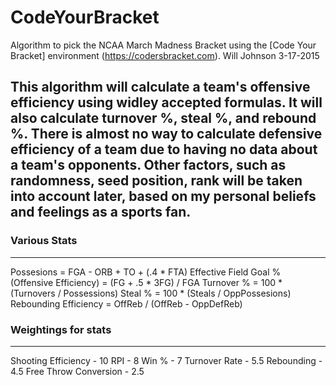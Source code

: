 # CodeYourBracket

Algorithm to pick the NCAA March Madness Bracket using the [Code Your Bracket] environment (https://codersbracket.com).
  Will Johnson
  3-17-2015
  
  This algorithm will calculate a team's offensive efficiency using widley accepted formulas.
  It will also calculate turnover %, steal %, and rebound %.
  There is almost no way to calculate defensive efficiency of a team due to having no data 
    about a team's opponents.
  Other factors, such as randomness, seed position, rank will be taken into account later, based
    on my personal beliefs and feelings as a sports fan. 
  -------------------------------------------------------------------------------------------------
  
  ### Various Stats 
  ----------------------------------------------------------------------
  Possesions = FGA - ORB + TO + (.4 * FTA)
  Effective Field Goal % (Offensive Efficiency) = (FG + .5 * 3FG) / FGA 
  Turnover % = 100 * (Turnovers / Possessions)
  Steal % = 100 * (Steals / OppPossesions)
  Rebounding Efficiency = OffReb / (OffReb - OppDefReb)


  ### Weightings for stats
  -----------------------------
  Shooting Efficiency - 10
  RPI - 8
  Win % - 7
  Turnover Rate - 5.5
  Rebounding - 4.5
  Free Throw Conversion - 2.5
